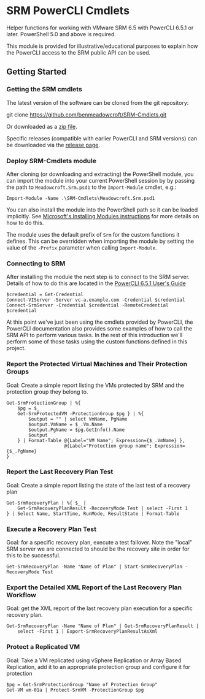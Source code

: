 # SRM PowerCLI Cmdlets

Helper functions for working with VMware SRM 6.5 with PowerCLI 6.5.1 or later. PowerShell 5.0 and above is required.

This module is provided for illustrative/educational purposes to explain how the PowerCLI access to the SRM public API can be used.

## Getting Started

### Getting the SRM cmdlets

The latest version of the software can be cloned from the git repository:

   git clone https://github.com/benmeadowcroft/SRM-Cmdlets.git

Or downloaded as a [zip file](https://github.com/benmeadowcroft/SRM-Cmdlets/archive/master.zip).

Specific releases (compatible with earlier PowerCLI and SRM versions) can be downloaded via the [release page](https://github.com/benmeadowcroft/SRM-Cmdlets/releases).

### Deploy SRM-Cmdlets module

After cloning (or downloading and extracting) the PowerShell module, you can import the module into your current PowerShell session by by passing the path to `Meadowcroft.Srm.psd1` to the `Import-Module` cmdlet, e.g.:

    Import-Module -Name .\SRM-Cmdlets\Meadowcroft.Srm.psd1

You can also install the module into the PowerShell path so it can be loaded implicitly. See [Microsoft's Installing Modules instructions](http://msdn.microsoft.com/en-us/library/dd878350) for more details on how to do this.

The module uses the default prefix of `Srm` for the custom functions it defines. This can be overridden when importing the module by setting the value of the `-Prefix` parameter when calling `Import-Module`.

### Connecting to SRM

After installing the module the next step is to connect to the SRM server. Details of how to do this are located in the [PowerCLI 6.5.1 User's Guide](http://pubs.vmware.com/vsphere-65/topic/com.vmware.powercli.ug.doc/GUID-A5F206CF-264D-4565-8CB9-4ED1C337053F.html)

    $credential = Get-Credential
    Connect-VIServer -Server vc-a.example.com -Credential $credential
    Connect-SrmServer -Credential $credential -RemoteCredential $credential

At this point we've just been using the cmdlets provided by PowerCLI, the PowerCLI documentation also provides some examples of how to call the SRM API to perform various tasks. In the rest of this introduction we'll perform some of those tasks using the custom functions defined in this project.

### Report the Protected Virtual Machines and Their Protection Groups

Goal: Create a simple report listing the VMs protected by SRM and the protection group they belong to.

    Get-SrmProtectionGroup | %{
        $pg = $_
        Get-SrmProtectedVM -ProtectionGroup $pg } | %{
            $output = "" | select VmName, PgName
            $output.VmName = $_.Vm.Name
            $output.PgName = $pg.GetInfo().Name
            $output
        } | Format-Table @{Label="VM Name"; Expression={$_.VmName} },
                         @{Label="Protection group name"; Expression={$_.PgName}
    }

### Report the Last Recovery Plan Test

Goal: Create a simple report listing the state of the last test of a recovery plan

    Get-SrmRecoveryPlan | %{ $_ |
        Get-SrmRecoveryPlanResult -RecoveryMode Test | select -First 1
    } | Select Name, StartTime, RunMode, ResultState | Format-Table


### Execute a Recovery Plan Test

Goal: for a specific recovery plan, execute a test failover. Note the "local" SRM server we are connected to should be the recovery site in order for this to be successful.

    Get-SrmRecoveryPlan -Name "Name of Plan" | Start-SrmRecoveryPlan -RecoveryMode Test

### Export the Detailed XML Report of the Last Recovery Plan Workflow

Goal: get the XML report of the last recovery plan execution for a specific recovery plan.

    Get-SrmRecoveryPlan -Name "Name of Plan" | Get-SrmRecoveryPlanResult |
        select -First 1 | Export-SrmRecoveryPlanResultAsXml

### Protect a Replicated VM

Goal: Take a VM replicated using vSphere Replication or Array Based Replication, add it to an appropriate protection group and configure it for protection

    $pg = Get-SrmProtectionGroup "Name of Protection Group"
    Get-VM vm-01a | Protect-SrmVM -ProtectionGroup $pg
